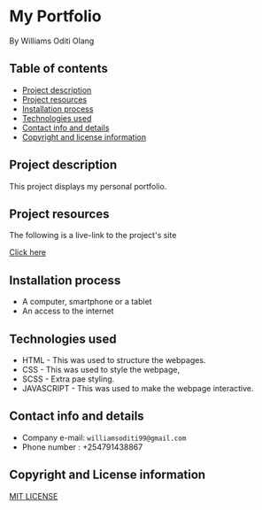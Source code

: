 # My Portfolio
By Williams Oditi Olang 
## Table of contents
* [Project description](#project-description)
* [Project resources](#project-resources)
* [Installation process](#installation-process)
* [Technologies used](#technologies-used)
* [Contact info and details](#contact-info-and-details)
* [Copyright and license information](#copyright-and-license-information)

## Project description
This project displays my personal portfolio.
## Project resources
The following is a live-link to the project's site

[Click here](http://williamsoditi.github.io/Williams-Portfolio/)

## Installation process
* A computer, smartphone or a tablet
* An access to the internet
## Technologies used
+ HTML - This was used to structure the webpages.
+ CSS - This was used to style the webpage,
+ SCSS - Extra pae styling.
+ JAVASCRIPT - This was used to make the webpage interactive.
## Contact info and details
* Company e-mail: `williamsoditi99@gmail.com`
* Phone number : +254791438867
## Copyright and License information
[MIT LICENSE](https://github.com/Williamsoditi/Instagram-Lite/community/license/new?branch=main&template=mit)

